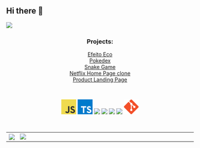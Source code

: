 ## Hi there 👋

<img src="https://raw.githubusercontent.com/gabsschrodinger/gabsschrodinger/main/dev_json.svg">

<h3 align="center">Projects:</h3>
<p align="center">
    <a href="https://efeitoeco-frontend.vercel.app/">Efeito Eco</a><br>
    <a href="https://pokedex-gabsschrodinger.vercel.app/" target="_blank">Pokedex</a><br>
    <a href="https://snake-game-plum.vercel.app/" target="_blank">Snake Game</a><br>
    <a href="https://netflix-clone-steel-alpha.vercel.app/">Netflix Home Page clone</a><br>
    <a href="https://product-landing-page-pi.vercel.app/">Product Landing Page</a>
</p>

<br><p align="center">
    <code><img height="40" src="https://raw.githubusercontent.com/github/explore/80688e429a7d4ef2fca1e82350fe8e3517d3494d/topics/javascript/javascript.png"></code>
    <code><img height="40" src="https://raw.githubusercontent.com/github/explore/80688e429a7d4ef2fca1e82350fe8e3517d3494d/topics/typescript/typescript.png"></code>
    <code><img height="40" src="https://image.flaticon.com/icons/svg/226/226777.svg"></code>
    <code><img height="40" src="https://avatars0.githubusercontent.com/u/139426?s=200&v=4"></code>
    <code><img height="40" src="https://avatars0.githubusercontent.com/u/317776?s=200&v=4"></code>
    <code><img height="40" src="https://avatars1.githubusercontent.com/u/2918581?s=200&v=4"></code>
    <code><img height="40" src="https://raw.githubusercontent.com/devicons/devicon/2809b567852a4648062a2d3e7c1c531367458c0b/icons/git/git-plain.svg"></code>
</p>

<br>
<center>
  <table>
    <tr>
      <td><img width="400px" align="center" src="https://github-readme-stats.vercel.app/api/top-langs/?username=gabsschrodinger&hide=html,dockerfile&layout=compact&theme=tokyonight&langs_count=8"/></td>
      <td><img width="495px" align="left" src="https://github-readme-stats.vercel.app/api?username=gabsschrodinger&hide=html&layout=compact&show_icons=true&theme=tokyonight"/></td>
    </tr>
  </table>
</center>
